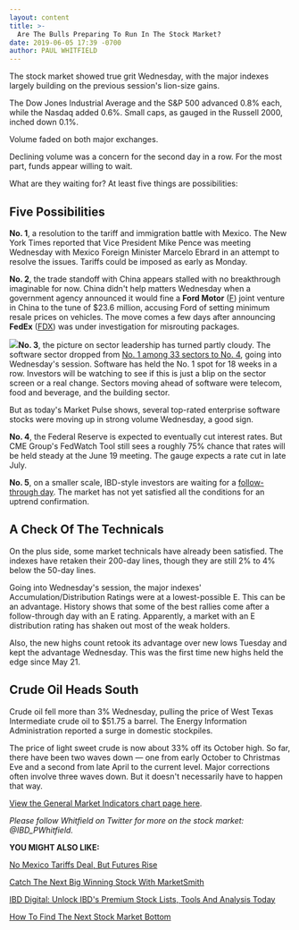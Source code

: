 ```yaml
---
layout: content
title: >-
  Are The Bulls Preparing To Run In The Stock Market?
date: 2019-06-05 17:39 -0700
author: PAUL WHITFIELD
---
```






The stock market showed true grit Wednesday, with the major indexes largely building on the previous session's lion-size gains.




The Dow Jones Industrial Average and the S&P 500 advanced 0.8% each, while the Nasdaq added 0.6%. Small caps, as gauged in the Russell 2000, inched down 0.1%.


Volume faded on both major exchanges.


Declining volume was a concern for the second day in a row. For the most part, funds appear willing to wait.


What are they waiting for? At least five things are possibilities:


Five Possibilities
------------------


**No. 1**, a resolution to the tariff and immigration battle with Mexico. The New York Times reported that Vice President Mike Pence was meeting Wednesday with Mexico Foreign Minister Marcelo Ebrard in an attempt to resolve the issues. Tariffs could be imposed as early as Monday.


**No. 2**, the trade standoff with China appears stalled with no breakthrough imaginable for now. China didn't help matters Wednesday when a government agency announced it would fine a **Ford Motor** ([F](https://research.investors.com/quote.aspx?symbol=F)) joint venture in China to the tune of $23.6 million, accusing Ford of setting minimum resale prices on vehicles. The move comes a few days after announcing **FedEx** ([FDX](https://research.investors.com/quote.aspx?symbol=FDX)) was under investigation for misrouting packages.


![](https://www.investors.com/wp-content/uploads/2019/06/MP060519-233x300.jpg)**No. 3**, the picture on sector leadership has turned partly cloudy. The software sector dropped from [No. 1 among 33 sectors to No. 4](https://www.investors.com/data-tables/ibd-smart-nyse-nasdaq-tables-jun-04-2019/), going into Wednesday's session. Software has held the No. 1 spot for 18 weeks in a row. Investors will be watching to see if this is just a blip on the sector screen or a real change. Sectors moving ahead of software were telecom, food and beverage, and the building sector.


But as today's Market Pulse shows, several top-rated enterprise software stocks were moving up in strong volume Wednesday, a good sign.


**No. 4**, the Federal Reserve is expected to eventually cut interest rates. But CME Group's FedWatch Tool still sees a roughly 75% chance that rates will be held steady at the June 19 meeting. The gauge expects a rate cut in late July.


**No. 5**, on a smaller scale, IBD-style investors are waiting for a [follow-through day](https://www.investors.com/how-to-invest/investors-corner/what-is-a-follow-through-day/). The market has not yet satisfied all the conditions for an uptrend confirmation.


A Check Of The Technicals
-------------------------


On the plus side, some market technicals have already been satisfied. The indexes have retaken their 200-day lines, though they are still 2% to 4% below the 50-day lines.


Going into Wednesday's session, the major indexes' Accumulation/Distribution Ratings were at a lowest-possible E. This can be an advantage. History shows that some of the best rallies come after a follow-through day with an E rating. Apparently, a market with an E distribution rating has shaken out most of the weak holders.


Also, the new highs count retook its advantage over new lows Tuesday and kept the advantage Wednesday. This was the first time new highs held the edge since May 21.


Crude Oil Heads South
---------------------


Crude oil fell more than 3% Wednesday, pulling the price of West Texas Intermediate crude oil to $51.75 a barrel. The Energy Information Administration reported a surge in domestic stockpiles.


The price of light sweet crude is now about 33% off its October high. So far, there have been two waves down — one from early October to Christmas Eve and a second from late April to the current level. Major corrections often involve three waves down. But it doesn't necessarily have to happen that way.


[View the General Market Indicators chart page here](https://www.investors.com/wp-content/uploads/2019/06/IBD0506152459GMI2.pdf).


*Please follow Whitfield on Twitter for more on the stock market: @IBD\_PWhitfield.*


**YOU MIGHT ALSO LIKE:**


[No Mexico Tariffs Deal, But Futures Rise](https://www.investors.com/market-trend/stock-market-today/dow-jones-futures-mexico-tariffs-stock-market-rally-stitch-fix-stock-cloudera-stock-mongodb-stock/)


[Catch The Next Big Winning Stock With MarketSmith](https://shop.investors.com/offer/splashresponsive.aspx?id=ms-4weeksfor2495&src=A00365A)


[IBD Digital: Unlock IBD's Premium Stock Lists, Tools And Analysis Today](https://www.investors.com/product/ibd-digital/)


[How To Find The Next Stock Market Bottom](https://www.investors.com/how-to-invest/investors-corner/how-to-find-next-stock-market-bottom/)




